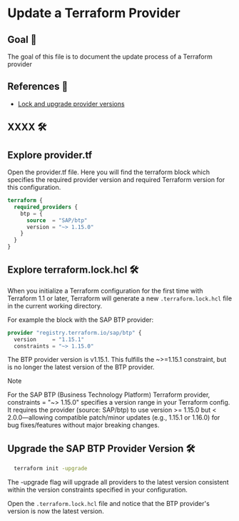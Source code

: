 # Update a Terraform Provider

## Goal 🎯

The goal of this file is to document the update process of a Terraform provider

## References 📝
- [Lock and upgrade provider versions](https://developer.hashicorp.com/terraform/tutorials/configuration-language/provider-versioning)

## XXXX 🛠️

## Explore provider.tf
Open the provider.tf file. Here you will find the terraform block which specifies the required provider version and required Terraform version for this configuration.

```terraform
terraform {
  required_providers {
    btp = {
      source  = "SAP/btp"
      version = "~> 1.15.0"
    }
  }
}
```

## Explore terraform.lock.hcl 🛠️
When you initialize a Terraform configuration for the first time with Terraform 1.1 or later, Terraform will generate a new `.terraform.lock.hcl` file in the current working directory.

For example the block with the SAP BTP provider:
```terraform
provider "registry.terraform.io/sap/btp" {
  version     = "1.15.1"
  constraints = "~> 1.15.0"
```

 The BTP provider version is v1.15.1. This fulfills the ~>=1.15.1 constraint, but is no longer the latest version of the BTP provider. 

> [!NOTE]
> For the SAP BTP (Business Technology Platform) Terraform provider, constraints = "~> 1.15.0" specifies a version range in your Terraform config. It requires the provider (source: SAP/btp) to use version >= 1.15.0 but < 2.0.0—allowing compatible patch/minor updates (e.g., 1.15.1 or 1.16.0) for bug fixes/features without major breaking changes. 

## Upgrade the SAP BTP Provider Version 🛠️

```bash
  terraform init -upgrade
```
The -upgrade flag will upgrade all providers to the latest version consistent within the version constraints specified in your configuration.



Open the `.terraform.lock.hcl` file and notice that the BTP provider's version is now the latest version.
